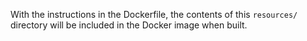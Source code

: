 With the instructions in the Dockerfile, the contents of this `resources/` directory will be included in the Docker image when built.
